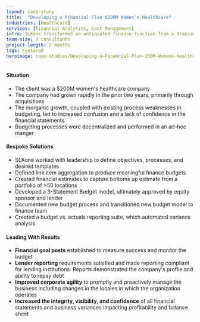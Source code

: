 ```yaml
---
layout: case-study
title:  "Developing a Financial Plan $200M Women's Healthcare"
industries: [Healthcare]
services: [Financial Analytics, Cost Management]
intro: SLKone transformed an antiquated finance function from a transaction manager to a strategic business partner.  The improvement plan set the right metrics, measures, and analyses to grow the organization
team-size: 2 consultants
project-length: 2 months
tags: Featured
heroimage: case-studies/Developing-a-Financial-Plan-200M-Womens-Healthcare.jpg
---
```


#### Situation
- The client was a $200M women's healthcare company
- The company had grown rapidly in the prior two years, primarily through acquisitions
- The inorganic growth, coupled with existing process weaknesses in budgeting, led to increased confusion and a lack of confidence in the financial statements
- Budgeting processes were decentralized and performed in an ad-hoc manger

#### Bespoke Solutions
- SLKone worked with leadership to define objectives, processes, and desired templates
- Defined line item aggregation to produce meaningful finance budgets
- Created financial estimates to capture bottoms up estimate from a portfolio of >50 locations
- Developed a 3-Statement Budget model, ultimately approved by equity sponsor and lender
- Documented new budget process and transitioned new budget model to finance team
- Created a budget vs. actuals reporting suite, which automated variance analysis

#### Leading With Results
- **Financial goal posts** established to measure success and monitor the budget
- **Lender reporting** requirements satisfied and made reporting compliant for lending institutions.  Reports demonstrated the company's profile and ability to repay debt
- **Improved corporate agility** to promptly and proactively manage the business including changes in the locales in which the organization operates
- **Increased the integrity, visibility, and confidence** of all financial statements and business variances impacting profitability and balance sheet
